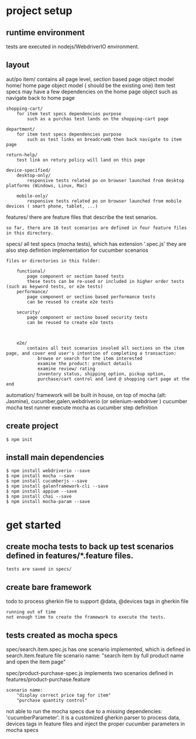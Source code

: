 
# project setup
## runtime environment

tests are executed in nodejs/WebdriverIO environment.

## layout

aut/po
	item/
		contains all page level, section based page object model
	home/
		home page object model ( should be the existing one)
		item test specs may have a few dependencies on the home page object
			such as navigate back to home page
		
	shopping-cart/
		for item test specs dependencies purpose
			such as a purchas test lands on the shopping-cart page

	department/
		for item test specs dependencies purpose
			such as test links on breadcrumb then back navigate to item page

	return-help/
		test link on retury policy will land on this page

	device-specified/
		desktop-only/
			responsive tests related po on browser launched from desktop platforms (Windows, Linux, Mac)

		mobile-only/
			responsive tests related po on browser launched from mobile devices ( smart phone, tablet, ...)

features/
	there are feature files that describe the test senarios.

	so far, there are 16 test scenarios are defined in four feature files in this directory.

specs/
	all test specs (mocha tests), which has extension '.spec.js'
		they are also step defintion implementation for cucumber scenarios

	files or directories in this folder:

		functional/
			page component or section based tests
			these tests can be re-used or included in higher order tests (such as keyword tests, or e2e tests)
		performance/
			page component or sectino based performance tests
			can be reused to create e2e tests

		security/
			page component or sectino based security tests
			can be reused to create e2e tests

	
			
		e2e/  
			contains all test scenarios involed all sections on the item page, and cover end user's intention of completing a transaction: 
				browse or search for the item interested
				examine the product: product details 
				examine review/ rating
				inventory status, shipping option, pickup option, 
				purchase/cart control and land @ shopping cart page at the end
				



automation/
	framework will be built in house, on top of mocha (alt: Jasmine), cucumber,galen,webdriverio (or selenium-webdriver )
	cucumber mocha test runner
		execute mocha as cucumber step definition

## create project

	$ npm init

## install main dependencies

	$ npm install webdriverio --save
	$ npm install mocha --save
	$ npm install cucumberjs --save
	$ npm install galenframework-cli --save
	$ npm install appium --save
	$ npm install chai --save
	$ npm install mocha-param --save

# get started 

## create mocha tests to back up test scenarios defined in features/*.feature files.
	tests are saved in specs/
	
## create bare framework 
todo 
	to process gherkin file 
	to support @data, @devices tags in gherkin file

	running out of time
	not enough time to create the framework to execute the tests.



## tests created as mocha specs

spec/search.item.spec.js has one scenario implemented, which is defined in search.item.feature file
	scenario name:
		"search item by full product name and open the item page"

spec/product-purchase-spec.js implements two scenarios defined in features/product-purchase.feature

	scenario name:
		"display correct price tag for item"
		"purchase quantity control"


not able to run the mocha specs due to a missing dependencies: 'cucumberParameter'.
it is a customized gherkin parser to process data, devices tags in feature files and inject the proper cucumber parameters in mocha specs 

